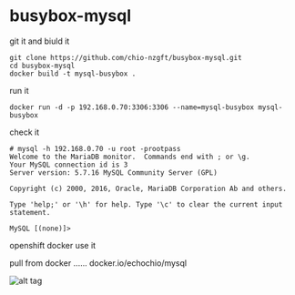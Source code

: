 # busybox-mysql

git it and biuld it
```
git clone https://github.com/chio-nzgft/busybox-mysql.git
cd busybox-mysql
docker build -t mysql-busybox .
```

run it
```
docker run -d -p 192.168.0.70:3306:3306 --name=mysql-busybox mysql-busybox
```

check it
```
# mysql -h 192.168.0.70 -u root -prootpass
Welcome to the MariaDB monitor.  Commands end with ; or \g.
Your MySQL connection id is 3
Server version: 5.7.16 MySQL Community Server (GPL)

Copyright (c) 2000, 2016, Oracle, MariaDB Corporation Ab and others.

Type 'help;' or '\h' for help. Type '\c' to clear the current input statement.

MySQL [(none)]>
```

openshift docker use it

pull from docker ......
docker.io/echochio/mysql

![alt tag](https://github.com/echochio-tw/busybox-mysql/raw/master/show.png)


